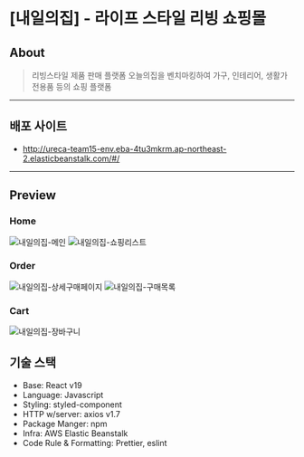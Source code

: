 # [내일의집] - 라이프 스타일 리빙 쇼핑몰

## About

> 리빙스타일 제품 판매 플랫폼 오늘의집을 벤치마킹하여 가구, 인테리어, 생활가전용품 등의 쇼핑 플랫폼

---

## 배포 사이트

- http://ureca-team15-env.eba-4tu3mkrm.ap-northeast-2.elasticbeanstalk.com/#/

---




## Preview

### Home
![내일의집-메인](https://github.com/user-attachments/assets/59905dca-e789-41da-9ebf-3c899f5b5be6)
![내일의집-쇼핑리스트](https://github.com/user-attachments/assets/8e89cb2f-c289-4bee-9979-550ee1661fea)

### Order
![내일의집-상세구매페이지](https://github.com/user-attachments/assets/ce699378-9e7b-4be6-b4e3-138d58974849)
![내일의집-구매목록](https://github.com/user-attachments/assets/0d5ea97f-2b39-41f6-ac46-6b6899843351)

### Cart
![내일의집-장바구니](https://github.com/user-attachments/assets/de7aa3a4-68ef-4112-a0a5-adef22fbc5d3)




## 기술 스택


- Base: React v19
- Language: Javascript
- Styling: styled-component
- HTTP w/server: axios v1.7
- Package Manger: npm
- Infra: AWS Elastic Beanstalk
- Code Rule & Formatting: Prettier, eslint
